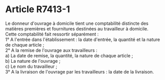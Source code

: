 # Article R7413-1

  
Le donneur d'ouvrage à domicile tient une comptabilité distincte des matières premières et fournitures destinées au travailleur à domicile.   
Cette comptabilité fait ressortir séparément :   
1° A l'entrée dans l'établissement : la date d'entrée, la quantité et la nature de chaque article ;   
2° A la remise de l'ouvrage aux travailleurs :   
a) La date de remise, la quantité, la nature de chaque article ;   
b) La nature de l'ouvrage ;   
c) Le nom du travailleur ;   
3° A la livraison de l'ouvrage par les travailleurs : la date de la livraison.